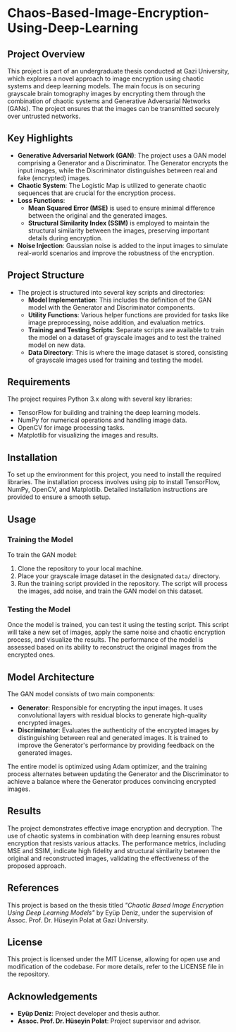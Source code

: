 # Chaos-Based-Image-Encryption-Using-Deep-Learning

## Project Overview

This project is part of an undergraduate thesis conducted at Gazi University, which explores a novel approach to image encryption using chaotic systems and deep learning models. The main focus is on securing grayscale brain tomography images by encrypting them through the combination of chaotic systems and Generative Adversarial Networks (GANs). The project ensures that the images can be transmitted securely over untrusted networks.

## Key Highlights

- **Generative Adversarial Network (GAN)**: The project uses a GAN model comprising a Generator and a Discriminator. The Generator encrypts the input images, while the Discriminator distinguishes between real and fake (encrypted) images.
- **Chaotic System**: The Logistic Map is utilized to generate chaotic sequences that are crucial for the encryption process.
- **Loss Functions**:
  - **Mean Squared Error (MSE)** is used to ensure minimal difference between the original and the generated images.
  - **Structural Similarity Index (SSIM)** is employed to maintain the structural similarity between the images, preserving important details during encryption.
- **Noise Injection**: Gaussian noise is added to the input images to simulate real-world scenarios and improve the robustness of the encryption.

## Project Structure

- The project is structured into several key scripts and directories:
  - **Model Implementation**: This includes the definition of the GAN model with the Generator and Discriminator components.
  - **Utility Functions**: Various helper functions are provided for tasks like image preprocessing, noise addition, and evaluation metrics.
  - **Training and Testing Scripts**: Separate scripts are available to train the model on a dataset of grayscale images and to test the trained model on new data.
  - **Data Directory**: This is where the image dataset is stored, consisting of grayscale images used for training and testing the model.

## Requirements

The project requires Python 3.x along with several key libraries:
- TensorFlow for building and training the deep learning models.
- NumPy for numerical operations and handling image data.
- OpenCV for image processing tasks.
- Matplotlib for visualizing the images and results.

## Installation

To set up the environment for this project, you need to install the required libraries. The installation process involves using pip to install TensorFlow, NumPy, OpenCV, and Matplotlib. Detailed installation instructions are provided to ensure a smooth setup.

## Usage

### Training the Model

To train the GAN model:
1. Clone the repository to your local machine.
2. Place your grayscale image dataset in the designated `data/` directory.
3. Run the training script provided in the repository. The script will process the images, add noise, and train the GAN model on this dataset.

### Testing the Model

Once the model is trained, you can test it using the testing script. This script will take a new set of images, apply the same noise and chaotic encryption process, and visualize the results. The performance of the model is assessed based on its ability to reconstruct the original images from the encrypted ones.

## Model Architecture

The GAN model consists of two main components:
- **Generator**: Responsible for encrypting the input images. It uses convolutional layers with residual blocks to generate high-quality encrypted images.
- **Discriminator**: Evaluates the authenticity of the encrypted images by distinguishing between real and generated images. It is trained to improve the Generator's performance by providing feedback on the generated images.

The entire model is optimized using Adam optimizer, and the training process alternates between updating the Generator and the Discriminator to achieve a balance where the Generator produces convincing encrypted images.

## Results

The project demonstrates effective image encryption and decryption. The use of chaotic systems in combination with deep learning ensures robust encryption that resists various attacks. The performance metrics, including MSE and SSIM, indicate high fidelity and structural similarity between the original and reconstructed images, validating the effectiveness of the proposed approach.

## References

This project is based on the thesis titled *"Chaotic Based Image Encryption Using Deep Learning Models"* by Eyüp Deniz, under the supervision of Assoc. Prof. Dr. Hüseyin Polat at Gazi University.

## License

This project is licensed under the MIT License, allowing for open use and modification of the codebase. For more details, refer to the LICENSE file in the repository.

## Acknowledgements

- **Eyüp Deniz**: Project developer and thesis author.
- **Assoc. Prof. Dr. Hüseyin Polat**: Project supervisor and advisor.
